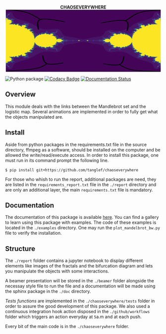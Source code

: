 <p align="center">
  <strong> CHAOSEVERYWHERE </strong> <br>
<img src="./doc/_static/logo1_f.svg" style="vertical-align:middle" width="500" height='200' class='center' alt='logo'>
</p>

![Python package](https://github.com/tanglef/chaoseverywhere/workflows/Python%20package/badge.svg?branch=master)
[![Codacy Badge](https://api.codacy.com/project/badge/Grade/54f7902ce179418982696c32613b98e7)](https://app.codacy.com/manual/tanglef/chaoseverywhere?utm_source=github.com&utm_medium=referral&utm_content=tanglef/chaoseverywhere&utm_campaign=Badge_Grade_Dashboard)
[![Documentation Status](https://readthedocs.org/projects/chaoseverywhere/badge/?version=latest)](https://chaoseverywhere.readthedocs.io/en/latest/?badge=latest)

## Overview

This module deals with the links between the Mandlebrot set and the logistic map.
Several animations are implemented in order to fully get what the objects manipulated are.

## Install

Aside from python packages in the requirements.txt file in the source directory, ffmpeg as a software, should be installed on the computer and be allowed the write/read/execute access. In order to install this package, one must run in its command prompt the following line.

```{bash}
$ pip install git+https://github.com/tanglef/chaoseverywhere
```

For those who whish to run the report, additional packages are need, they are listed in the `requirements_report.txt` file in the `./report` directory and are only an additional layer, the main `requirements.txt` file is mandatory.

## Documentation

The documentation of this package is available [here](https://chaoseverywhere.readthedocs.io/en/latest/). You can find a gallery to learn using this package with examples. The code of these examples is located in the `./examples` directory. One may run the `plot_mandelbrot_bw.py` file to verify the installation.

## Structure

The `./report` folder contains a jupyter notebook to display different elements like images of the fractals
and the bifurcation diagram and lets you manipulate the objects with some interactions.

A beamer presentation will be stored in the `./beamer` folder alongside the necessay style file to run the file and a documentation will be made using the sphinx package in the `./doc` directory.

*Tests functions* are implemented in the `./chaoseverywhere/tests` folder in order to assure the good development of this package. We also used a continuous integration hook action disposed in the `./github/workflows` folder which triggers an action everyday at `5`a.m and at each push.

Every bit of the main code is in the `./chaoseverywhere` folder.
